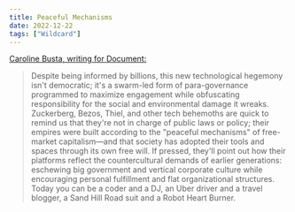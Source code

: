 ```yaml
---
title: Peaceful Mechanisms
date: 2022-12-22
tags: ["Wildcard"]
---
```


[Caroline Busta, writing for Document:](https://www.documentjournal.com/2021/01/the-internet-didnt-kill-counterculture-you-just-wont-find-it-on-instagram/)

> Despite being informed by billions, this new technological hegemony isn't democratic; it's a swarm-led form of para-governance programmed to maximize engagement while obfuscating responsibility for the social and<!--x--> environmental damage it wreaks. Zuckerberg, Bezos, Thiel, and other tech behemoths are quick to remind us that they're not in charge of public laws or policy; their empires were built according to the "peaceful mechanisms" of free-market capitalism—and that society has adopted their tools and spaces through its own free will. If pressed, they'll point out how their platforms reflect the countercultural demands of earlier generations: eschewing big government and vertical corporate culture while encouraging personal fulfillment and flat organizational structures. Today you can be a coder and a DJ, an Uber driver and a travel blogger, a Sand Hill Road suit and a Robot Heart Burner.

